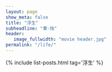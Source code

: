 ```yaml
---
layout: page
show_meta: false
title: "浮生"
subheadline: "秉·烛"
header:
   image_fullwidth: "movie header.jpg"
permalink: "/life/"
---
```

{% include list-posts.html tag='浮生' %}
